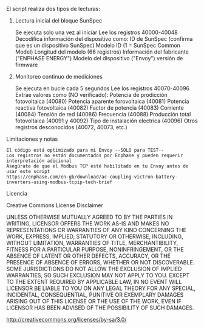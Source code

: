 El script realiza dos tipos de lecturas:
1. Lectura inicial del bloque SunSpec

    Se ejecuta solo una vez al iniciar
    Lee los registros 40000-40048
    Decodifica información del dispositivo como:
        ID de SunSpec (confirma que es un dispositivo SunSpec)
        Modelo ID (1 = SunSpec Common Model)
        Longitud del modelo (66 registros)
        Información del fabricante ("ENPHASE ENERGY")
        Modelo del dispositivo ("Envoy")
        versión de firmware

2. Monitoreo continuo de mediciones

    Se ejecuta en bucle cada 5 segundos
    Lee los registros 40070-40096
    Extrae valores como (NO verificado):
        Potencia de prodicción fotovoltaica (40080)
        Potencia aparente forovoltaica (40081)
        Potencia reactiva fotovoltaica (40082)
        Factor de potencia (40083)
        Corriente (40084)
        Tensión de red (40086)
        Frecuencia (40088)
        Producción total fotovoltaica (40091 y 40092)
        Tipo de instalación electrica (40096)
        Otros registros desconocidos (40072, 40073, etc.)

Limitaciones y notas

    El código está optimizado para mi Envoy --SOLO para TEST--
    Los registros no están documentados por Enphase y pueden requerir interpretación adicional
    Asegúrate de que el Modbus TCP esté habilitado en tu Envoy antes de usar este script
    https://enphase.com/en-gb/download/ac-coupling-victron-battery-inverters-using-modbus-tcpip-tech-brief

Licencia

Creative Commons License Disclaimer

UNLESS OTHERWISE MUTUALLY AGREED TO BY THE PARTIES IN WRITING, LICENSOR OFFERS THE WORK AS-IS AND MAKES NO REPRESENTATIONS OR WARRANTIES OF ANY KIND CONCERNING THE WORK, EXPRESS, IMPLIED, STATUTORY OR OTHERWISE, INCLUDING, WITHOUT LIMITATION, WARRANTIES OF TITLE, MERCHANTIBILITY, FITNESS FOR A PARTICULAR PURPOSE, NONINFRINGEMENT, OR THE ABSENCE OF LATENT OR OTHER DEFECTS, ACCURACY, OR THE PRESENCE OF ABSENCE OF ERRORS, WHETHER OR NOT DISCOVERABLE. SOME JURISDICTIONS DO NOT ALLOW THE EXCLUSION OF IMPLIED WARRANTIES, SO SUCH EXCLUSION MAY NOT APPLY TO YOU. EXCEPT TO THE EXTENT REQUIRED BY APPLICABLE LAW, IN NO EVENT WILL LICENSOR BE LIABLE TO YOU ON ANY LEGAL THEORY FOR ANY SPECIAL, INCIDENTAL, CONSEQUENTIAL, PUNITIVE OR EXEMPLARY DAMAGES ARISING OUT OF THIS LICENSE OR THE USE OF THE WORK, EVEN IF LICENSOR HAS BEEN ADVISED OF THE POSSIBILITY OF SUCH DAMAGES.

http://creativecommons.org/licenses/by-sa/3.0/
